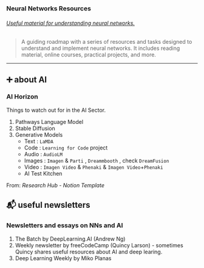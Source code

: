 ### Neural Networks Resources
###### [Useful material for understanding neural networks.](https://rayrocha.notion.site/Neural-Networks-Roadmap-e120e3a0f36042a782b520a82919a9e5?pvs=4)
> A guiding roadmap with a series of resources and tasks designed to understand and implement neural networks. It includes reading material, online courses, practical projects, and more.

---

## ➕ about AI

### AI Horizon

Things to watch out for in the AI Sector.


1. Pathways Language Model 
2. Stable Diffusion
3. Generative Models
    - Text : `LaMDA`
    - Code : `Learning for Code` project
    - Audio : `AudioLM`
    - Images : `Imagen` & `Parti` , `Dreammbooth` , check `DreamFusion`
    - Video : `Imagen Video` & `Phenaki` &  `Imagen Video`+`Phenaki`
    - AI Test Kitchen

From: *Research Hub - Notion Template*

## 📬 useful newsletters

### Newsletters and essays on NNs and AI
1. The Batch by DeepLearning.AI (Andrew Ng)
2. Weekly newsletter by freeCodeCamp (Quincy Larson) - sometimes Quincy shares useful resources about AI and deep learing.
3. Deep Learning Weekly by Miko Planas
